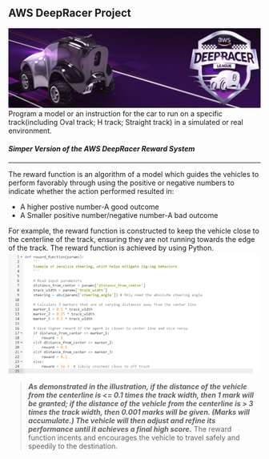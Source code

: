 ## AWS DeepRacer Project
![AWS](DeepRacer.png)
Program a model or an instruction for the car to run on a specific track(including Oval track; H track; Straight track) in a simulated or real environment.
#### ***Simper Version of the AWS DeepRacer Reward System*** 
------
The reward function is an algorithm of a model which guides the vehicles to perform favorably through using the positive or negative numbers to indicate whether the action performed resulted in:
* A higher postive number-A good outcome
* A Smaller positive number/negative number-A bad outcome

For example, the reward function is constructed to keep the vehicle close to the centerline of the track, ensuring they are not running towards the edge of the track. 
The reward function is achieved by using Python.
![PROGRESS](Python.png)
>***As demonstrated in the illustration, if the distance of the vehicle from the centerline is <= 0.1 times the track width, then 1 mark will be granted; if the distance of the vehicle from the centerline is > 3 times the track width, then 0.001 marks will be given. (Marks will accumulate.) The vehicle will then adjust and refine its performance until it achieves a final high score.***
The reward function incents and encourages the vehicle to travel safely and speedily to the destination.

